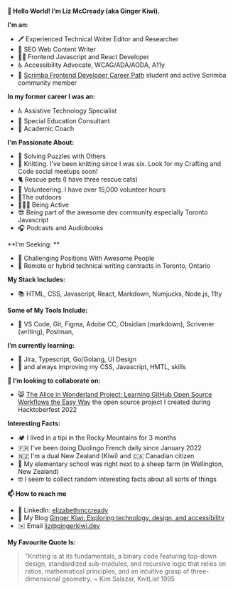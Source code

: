 **👋 Hello World! I’m Liz McCready (aka Ginger Kiwi).**

**I'm an:**
- 🖊️ Experienced Technical Writer Editor and Researcher
- 🔎 SEO Web Content Writer 
- 👩‍💻 Frontend Javascript and React Developer 
- ♿ Accessibility Advocate, WCAG/ADA/AODA, A11y
- 🚀 [Scrimba Frontend Developer Career Path](https://scrimba.com/learn/frontend) student and active Scrimba community member

**In my former career I was an:**
- ♿ Assistive Technology Specialist 
- 🏫 Special Education Consultant 
- 🍎 Academic Coach

**I'm Passionate About:**
- 🧩 Solving Puzzles with Others 
- 🧶 Knitting. I've been knitting since I was six. Look for my Crafting and Code social meetups soon!
- 🐈 Rescue pets (I have three rescue cats)
- 🫶 Volunteering. I have over 15,000 volunteer hours
- 🌲The outdoors
- 🏊🏻‍♀️ Being Active
- 😎 Being part of the awesome dev community especially Toronto Javascript
- 🎧 Podcasts and Audiobooks

**I'm Seeking: **
- 🤔 Challenging Positions With Awesome People
- 💼 Remote or hybrid technical writing contracts in Toronto, Ontario

**My Stack Includes:**
- 📚 HTML, CSS, Javascript, React, Markdown, Numjucks, Node.js, 11ty

**Some of My Tools Include:**
- 🧰 VS Code, Git, Figma, Adobe CC, Obsidian (markdown), Scrivener (writing), Postman, 

<!-- - 👀 I’m interested in ... -->
**I’m currently learning:**
- 🌱 Jira, Typescript, Go/Golang, UI Design
- 📖 and always improving my CSS, Javascript, HMTL, skills


**💞️ I’m looking to collaborate on:**
- 😸 [The Alice in Wonderland Project: Learning GitHub Open Source Workflows the Easy Way](https://github.com/GingerKiwi/alice-game) the open source project I created during Hacktoberfest 2022

**Interesting Facts:**

- 🏕️ I lived in a tipi in the Rocky Mountains for 3 months
- 🇫🇷 I've been doing Duolingo French daily since January 2022
- 🇳🇿 I'm a dual New Zealand (Kiwi) and 🇨🇦 Canadian citizen
- 🐑 My elementary school was right next to a sheep farm (in Wellington, New Zealand)
- 🤓 I seem to collect random interesting facts about all sorts of things 


**📫 How to reach me**
- 💼 LinkedIn: [elizabethmccready](https://www.linkedin.com/in/elizabethmccready/)
- 📰 My Blog [Ginger Kiwi: Exploring technology, design, and accessibility](https://gingerkiwi.blog)
- ✉️ Email <a href="mailto:liz@gingerkiwi.dev">liz@gingerkiwi.dev</a>

**My Favourite Quote Is:**
>"Knitting is at its fundamentals, a binary code featuring top-down design, standardized sub-modules, and recursive logic that relies on ratios, mathematical principles, and an intuitive grasp of three-dimensional geometry.
> ~ Kim Salazar, KnitList 1995

<!---
GingerKiwi/GingerKiwi is a ✨ special ✨ repository because its `README.md` (this file) appears on your GitHub profile.
You can click the Preview link to take a look at your changes.
--->
